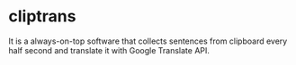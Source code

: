 # cliptrans
It is a always-on-top software that collects sentences from clipboard every half second and translate it with Google Translate API. 

